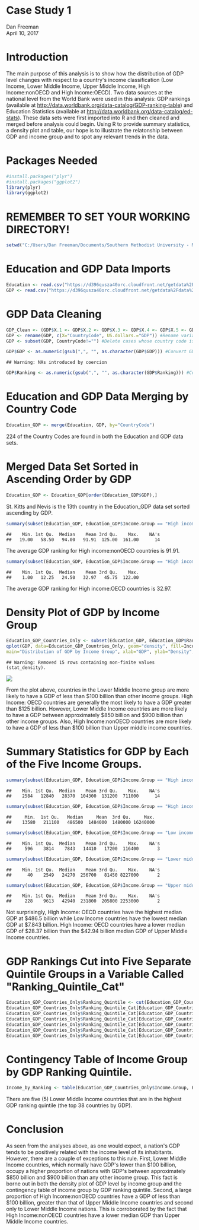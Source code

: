 # Case Study 1
Dan Freeman  
April 10, 2017  

# Introduction

The main purpose of this analysis is to show how the distribution of GDP level changes with respect to a country's income classification (Low Income, Lower Middle Income, 
Upper Middle Income, High Income:nonOECD and High Income:OECD).  Two data sources at the national level from the World Bank were used in this analysis: GDP rankings
(available at http://data.worldbank.org/data-catalog/GDP-ranking-table) and Education Statistics (available at http://data.worldbank.org/data-catalog/ed-stats).  These data 
sets were first imported into R and then cleaned and merged before analysis could begin.  Using R to provide summary statistics, a density plot and table, our hope is to 
illustrate the relatonship between GDP and income group and to spot any relevant trends in the data.
 
# Packages Needed

```r
#install.packages("plyr")
#install.packages("ggplot2")
library(plyr)
library(ggplot2)
```

# REMEMBER TO SET YOUR WORKING DIRECTORY!

```r
setwd("C:/Users/Dan Freeman/Documents/Southern Methodist University - MS in Data Science/Spring 2017 Courses/MSDS 6306 Doing Data Science/Case Study 1")
```

# Education and GDP Data Imports


```r
Education <- read.csv("https://d396qusza40orc.cloudfront.net/getdata%2Fdata%2FEDSTATS_Country.csv", header=TRUE, sep=",")
GDP <- read.csv("https://d396qusza40orc.cloudfront.net/getdata%2Fdata%2FGDP.csv", skip=3, header=TRUE, sep=",")
```

# GDP Data Cleaning

```r
GDP_Clean <- (GDP$X.1 <- GDP$X.2 <- GDP$X.3 <- GDP$X.4 <- GDP$X.5 <- GDP$X.6 <-NULL) #Delete extraneous variables.
GDP <- rename(GDP, c(X="CountryCode", US.dollars.="GDP")) #Rename variables to more meaningful names.
GDP <- subset(GDP, CountryCode!="") #Delete cases whose country code is missing.

GDP$GDP <- as.numeric(gsub(",", "", as.character(GDP$GDP))) #Convert GDP to numeric variable.
```

```
## Warning: NAs introduced by coercion
```

```r
GDP$Ranking <- as.numeric(gsub(",", "", as.character(GDP$Ranking))) #Convert Ranking to numeric variable.
```

# Education and GDP Data Merging by Country Code

```r
Education_GDP <- merge(Education, GDP, by="CountryCode")
```
224 of the Country Codes are found in both the Education and GDP data sets.

# Merged Data Set Sorted in Ascending Order by GDP

```r
Education_GDP <- Education_GDP[order(Education_GDP$GDP),]
```
St. Kitts and Nevis is the 13th country in the Education_GDP data set sorted ascending by GDP.

 

```r
summary(subset(Education_GDP, Education_GDP$Income.Group == "High income: nonOECD")$Ranking)
```

```
##    Min. 1st Qu.  Median    Mean 3rd Qu.    Max.    NA's 
##   19.00   58.50   94.00   91.91  125.00  161.00      14
```

The average GDP ranking for High income:nonOECD countries is 91.91.


```r
summary(subset(Education_GDP, Education_GDP$Income.Group == "High income: OECD")$Ranking)
```

```
##    Min. 1st Qu.  Median    Mean 3rd Qu.    Max. 
##    1.00   12.25   24.50   32.97   45.75  122.00
```

The average GDP ranking for High income:OECD countries is 32.97. 

# Density Plot of GDP by Income Group

```r
Education_GDP_Countries_Only <- subset(Education_GDP, Education_GDP$Ranking != "NA") #Creating data frame that only includes specific countries on each row, not aggregate groups
qplot(GDP, data=Education_GDP_Countries_Only, geom="density", fill=Income.Group, alpha=I(.5), 
main="Distribution of GDP by Income Group", xlab="GDP", ylab="Density", xlim = c(0,1000000), ylim = c(0,0.00001))
```

```
## Warning: Removed 15 rows containing non-finite values (stat_density).
```

![](Case_Study_1_files/figure-html/unnamed-chunk-9-1.png)<!-- -->

From the plot above, countries in the Lower Middle Income group are more likely to have a GDP of less than $100 billion than other income groups.  High Income: OECD countries are generally the most likely to have a GDP greater than $125 billion.  However, Lower Middle Income countries are more likely to have a GDP between approximately $850 billion and $900 billion than other income groups.  Also, High Income:nonOECD countries are more likely to have a GDP of less than $100 billion than Upper middle income countries.

# Summary Statistics for GDP by Each of the Five Income Groups.

```r
summary(subset(Education_GDP, Education_GDP$Income.Group == "High income: nonOECD")$GDP)
```

```
##    Min. 1st Qu.  Median    Mean 3rd Qu.    Max.    NA's 
##    2584   12840   28370  104300  131200  711000      14
```

```r
summary(subset(Education_GDP, Education_GDP$Income.Group == "High income: OECD")$GDP)
```

```
##     Min.  1st Qu.   Median     Mean  3rd Qu.     Max. 
##    13580   211100   486500  1484000  1480000 16240000
```

```r
summary(subset(Education_GDP, Education_GDP$Income.Group == "Low income")$GDP)
```

```
##    Min. 1st Qu.  Median    Mean 3rd Qu.    Max.    NA's 
##     596    3814    7843   14410   17200  116400       3
```

```r
summary(subset(Education_GDP, Education_GDP$Income.Group == "Lower middle income")$GDP)
```

```
##    Min. 1st Qu.  Median    Mean 3rd Qu.    Max.    NA's 
##      40    2549   24270  256700   81450 8227000       2
```

```r
summary(subset(Education_GDP, Education_GDP$Income.Group == "Upper middle income")$GDP)
```

```
##    Min. 1st Qu.  Median    Mean 3rd Qu.    Max.    NA's 
##     228    9613   42940  231800  205800 2253000       2
```
Not surprisingly, High Income: OECD countries have the highest median GDP at $486.5 billion while Low Income countries have the lowest median GDP at $7.843 billion.  High Income: OECD countries have a lower median GDP of $28.37 billion than the $42.94 billion median GDP of Upper Middle Income countries.  

# GDP Rankings Cut into Five Separate Quintile Groups in a Variable Called "Ranking_Quintile_Cat"

```r
Education_GDP_Countries_Only$Ranking_Quintile <- cut(Education_GDP_Countries_Only$Ranking, quantile(Education_GDP_Countries_Only$Ranking, c(0,0.2,0.4,0.6,0.8,1)))
Education_GDP_Countries_Only$Ranking_Quintile_Cat[Education_GDP_Countries_Only$Economy == "United States"] <- 1
Education_GDP_Countries_Only$Ranking_Quintile_Cat[Education_GDP_Countries_Only$Ranking_Quintile == "(1,38.6]"] <- 1
Education_GDP_Countries_Only$Ranking_Quintile_Cat[Education_GDP_Countries_Only$Ranking_Quintile == "(38.6,76.2]"] <- 2
Education_GDP_Countries_Only$Ranking_Quintile_Cat[Education_GDP_Countries_Only$Ranking_Quintile == "(76.2,114]"] <- 3
Education_GDP_Countries_Only$Ranking_Quintile_Cat[Education_GDP_Countries_Only$Ranking_Quintile == "(114,152]"] <- 4
Education_GDP_Countries_Only$Ranking_Quintile_Cat[Education_GDP_Countries_Only$Ranking_Quintile == "(152,190]"] <- 5
```

# Contingency Table of Income Group by GDP Ranking Quintile.

```r
Income_by_Ranking <- table(Education_GDP_Countries_Only$Income.Group, Education_GDP_Countries_Only$Ranking_Quintile_Cat)
```

There are five (5) Lower Middle Income countries that are in the highest GDP ranking quintile (the top 38 countries by GDP).

# Conclusion

As seen from the analyses above, as one would expect, a nation's GDP tends to be positively related with the income level of its inhabitants.  However, there are a couple of exceptions to this rule.  First, Lower Middle Income countries, which normally have GDP's lower than $100 billion, occupy a higher proportion of nations with GDP's between approximately $850 billion and $900 billion than any other income group.  This fact is borne out in both the density plot of GDP level by income group and the contingency table
of income group by GDP ranking quintile.  Second, a large proportion of High Income:nonOECD countries have a GDP of less than $100 billion, greater than that of Upper Middle Income countries and second only to Lower Middle Income nations.  This is corroborated by the fact that High Income:nonOECD countries have a lower median GDP than Upper Middle Income countries.
